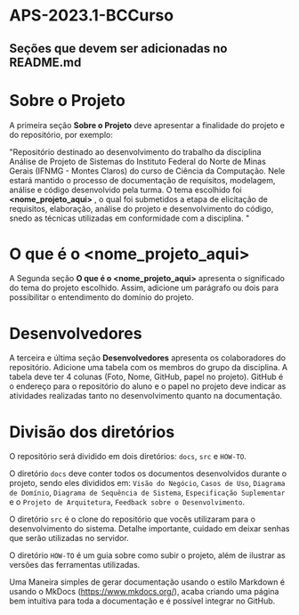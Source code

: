 # APS-2023.1-BCCurso

## Seções que devem ser adicionadas no README.md

# **Sobre o Projeto**

A primeira seção **Sobre o Projeto** deve apresentar a finalidade do projeto e do repositório, por exemplo:  

"Repositório destinado ao desenvolvimento do trabalho da disciplina Análise de Projeto de Sistemas do Instituto Federal do Norte de Minas Gerais (IFNMG - Montes Claros) do curso de Ciência da Computação. Nele estará mantido o processo de documentação de requisitos, modelagem, análise e código desenvolvido pela turma. O tema escolhido foi **<nome_projeto_aqui>** , o qual foi submetidos a etapa de elicitação de requisitos, elaboração, análise do projeto e desenvolvimento do código, snedo as técnicas utilizadas em conformidade com a disciplina. "

#  **O que é o <nome_projeto_aqui>**

A Segunda seção **O que é o <nome_projeto_aqui>** apresenta o significado do tema do projeto escolhido. Assim, adicione um parágrafo ou dois para possibilitar o entendimento do domínio do projeto. 

# **Desenvolvedores**

A terceira e última seção  **Desenvolvedores** apresenta os colaboradores do repositório. Adicione uma tabela com os membros do grupo da disciplina. A tabela deve ter 4 colunas (Foto, Nome, GitHub, papel no projeto). GitHub é o endereço para o repositório do aluno e o papel no projeto deve indicar as atividades realizadas tanto no desenvolvimento quanto na documentação. 


# **Divisão dos diretórios**

O repositório será dividido em dois diretórios: `docs`, `src` e `HOW-TO`. 

O diretório  `docs` deve conter todos os documentos desenvolvidos durante o projeto, sendo eles divididos em: `Visão do Negócio`, `Casos de Uso`, `Diagrama de Domínio`, `Diagrama de Sequência de Sistema`, `Especificação Suplementar` e o `Projeto de Arquitetura`, `Feedback sobre o Desenvolvimento`. 

O diretório `src` é o clone do repositório que vocês utilizaram para o desenvolvimento do sistema. Detalhe importante, cuidado em deixar senhas que serão utilizadas no servidor. 

O diretório `HOW-TO` é um guia sobre como subir o projeto, além de ilustrar as versões das ferramentas utilizadas. 


Uma Maneira simples de gerar documentação usando o estilo Markdown é usando o MkDocs (https://www.mkdocs.org/), acaba criando uma página bem intuitiva para toda a documentação e é possível integrar no GitHub. 